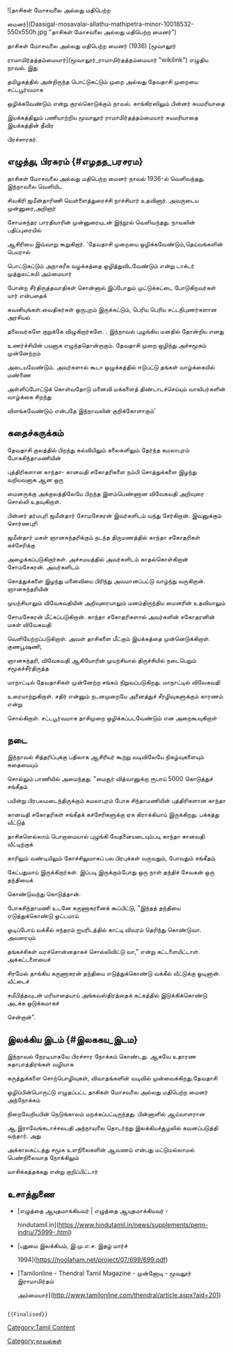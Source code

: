 ![தாசிகள் மோசவலை அல்லது மதிபெற்ற
மைனர்](Daasigal-mosavalai-allathu-mathipetra-minor-10018532-550x550h.jpg "தாசிகள் மோசவலை அல்லது மதிபெற்ற மைனர்")
தாசிகள் மோசவலை அல்லது மதிபெற்ற மைனர் (1936) [மூவாலூர்
ராமாமிர்தத்தம்மையார்](மூவாலூர்_ராமாமிர்தத்தம்மையார் "wikilink") எழுதிய நாவல். இது
தமிழகத்தில் அன்றிருந்த பொட்டுகட்டும் முறை அல்லது தேவதாசி முறையை சட்டபூர்வமாக
ஒழிக்கவேண்டும் என்று குரல்கொடுக்கும் நாவல். காங்கிரஸிலும் பின்னர் சுயமரியாதை
இயக்கத்திலும் பணியாற்றிய மூவாலூர் ராமாமிர்தத்தம்மையார் சுயமரியாதை இயக்கத்தின் தீவிர
பிரச்சாரகர்.

## எழுத்து, பிரசுரம் {#எழதத_பரசரம}

தாசிகள் மோசவலை அல்லது மதிபெற்ற மைனர் நாவல் 1936-ல் வெளிவந்தது. இந்நாவலை வெளியிட
சிவகிரி ஜமீன்தாரிணி வெள்ளைத்துரைச்சி நாச்சியார் உதவினார். அவருடைய முன்னுரை,அறிஞர்
சோமசுந்தர பாரதியாரின் முன்னுரையுடன் இந்நூல் வெளிவந்தது. நாவலின் பதிப்புரையில்
ஆசிரியை இவ்வாறு கூறுகிறார். \'தேவதாசி முறையை ஒழிக்கவேண்டும்,தெய்வங்களின் பெயரால்
பொட்டுகட்டும் அநாகரீக வழக்கத்தை ஒழித்துவிடவேண்டும் என்று டாக்டர் முத்துலட்சுமி அம்மையார்
போன்ற சீர்திருத்தவாதிகள் சொன்னால் இப்போதும் முட்டுக்கட்டை போடுகிறவர்கள் யார் என்பதைக்
கவனியுங்கள்.வைதிகர்கள் ஒருபுறம் இருக்கட்டும், பெரிய பெரிய சட்டநிபுணர்களான அரசியல்
தலைவர்களே குறுக்கே விழுகிறார்களே. . இந்நாவல் புழுங்கிய மனதில் தோன்றிய எனது
உணர்ச்சியின் பயனாக எழுந்ததொன்றாகும். தேவதாசி முறை ஒழிந்து அச்சமூகம் முன்னேற்றம்
அடையவேண்டும். அவர்களால் கூடா ஒழுக்கத்தில் ஈடுபட்டு தங்கள் வாழ்க்கையில் மண்ணை
அள்ளிப்போட்டுக் கொள்வதோடு மனைவி மக்களைத் திண்டாடச்செய்யும் வாலிபர்களின் வாழ்க்கை சிறந்து
விளங்கவேண்டும் என்பதே இந்நாவலின் குறிக்கோளாகும்'

## கதைச்சுருக்கம்

தேவதாசி குலத்தில் பிறந்து கல்வியிலும் கலைகளிலும் தேர்ந்த கமலாபுரம் போகசிந்தாமணியின்
புத்திரிகளான காந்தா- கானவதி சகோதரிகளை நம்பி சொத்துக்களை இழந்து வறியவனாக ஆன ஒரு
மைனருக்கு அக்குலத்திலேயே பிறந்த இளம்பெண்ணான விவேகவதி அறிவுரை சொல்லி உதவுகிறாள்.
பின்னர் தர்மபுரி ஜமீன்தார் சோமசேகரன் இவர்களிடம் வந்து சேர்கிறான். இவனுக்கும் சொர்ணபுரி
ஜமீன்தார் மகள் ஞானசுந்தரிக்கும் நடந்த திருமணத்தில் காந்தா சகோதரிகள் கச்சேரிக்கு
அழைக்கப்படுகிறார்கள். அச்சமயத்தில் அவர்களிடம் காதல்கொள்கிறான் சோமசேகரன். அவர்களிடம்
சொத்துக்களை இழந்து மனைவியை பிரிந்து அவமானப்பட்டு வாழ்ந்து வருகிறான். ஞானசுந்தரியின்
முயற்சியாலும் விவேகவதியின் அறிவுரையாலும் மனம்திருந்திய மைனரின் உதவியாலும்
சோமசேகரன் மீட்கப்படுகிறான். காந்தா சகோதரிகளால் அவர்களின் சகோதரனின் மகள் விவேகவதி
வெளியேற்றப்படுகிறாள். அவள் தாசிகளை மீட்கும் இயக்கத்தை முன்னெடுக்கிறாள். குணபூஷணி,
ஞானசுந்தரி, விவேகவதி ஆகியோரின் முயற்சியால் திருச்சியில் நடைபெறும் சமூகச்சீர்திருத்த
மாநாட்டில் தேவதாசிகள் முன்னேற்ற சங்கம் நிறுவப்படுகிறது. மாநாட்டில் விவேகவதி
உரையாற்றுகிறாள். சதிர் என்னும் நடனமுறையே அனைத்துச் சீரழிவுகளுக்கும் காரணம் என்று
சொல்கிறாள். சட்டபூர்வமாக தாசிமுறை ஒழிக்கப்படவேண்டும் என அறைகூவுகிறாள்

## நடை

இந்நாவல் சித்தரிப்புக்கு பதிலாக ஆசிரியர் கூற்று வடிவிலேயே நிகழ்வுகளையும் கதையையும்
சொல்லும் பாணியில் அமைந்தது. \"மைசூர் வித்வானுக்கு ரூபாய் 5000 கொடுத்துச் சங்கீதம்
பயின்று பிரபலமடைந்திருக்கும் கமலாபுரம் போக சிந்தாமணியின் புத்திரிகளான காந்தா
கானவதி சகோதரிகள் சங்கீதக் கச்சேரிகளுக்கு ஏக கிராக்கியாய் இருக்கிறது. பக்கத்து வீட்டுத்
தாசிகளெல்லாம் பொறாமையால் புழுங்கி வேதனையடையும்படி காந்தா கானவதி வீட்டிற்குக்
காரிலும் வண்டியிலும் கோச்சிலுமாகப் பல பிரபுக்கள் வருவதும், போவதும் சங்கீதம்
கேட்பதுமாய் இருக்கிறார்கள். இப்படி இருக்கும்போது ஒரு நாள் தந்திச் சேவகன் ஒரு தந்தியைக்
கொண்டுவந்து கொடுத்தான்.

போகசிந்தாமணி உடனே கருணாகரனைக் கூப்பிட்டு, \"இந்தத் தந்தியை எடுத்துக்கொண்டு ஓட்டமாய்
ஓடிப்போய் வக்கீல் சுந்தரம் ஐயரிடத்தில் காட்டி விவரம் தெரிந்து கொண்டுவா. அவரையும்
தங்கச்சிகள் வரச்சொன்னதாகச் சொல்லிவிட்டு வா,\" என்று கட்டளையிட்டாள். அக்கட்டளையைச்
சிரமேல் தாங்கிய கருணாகரன் தந்தியை எடுத்துக்கொண்டு வக்கீல் வீட்டுக்கு ஓடினான். வீட்டைச்
சமீபித்தவுடன் மரியாதையாய் அங்கவஸ்திரத்தைக் கட்கத்தில் இடுக்கிக்கொண்டு அடக்க ஒடுக்கமாகச்
சென்றான்\".

## இலக்கிய இடம் {#இலககய_இடம}

இந்நாவல் நேரடியாகவே பிரச்சார நோக்கம் கொண்டது. ஆகவே உதாரண கதாபாத்திரங்கள் வழியாக
கருத்துக்களை சொற்பொழிவுகள், விவாதங்களின் வடிவில் முன்வைக்கிறது.தேவதாசி
ஒழிப்பின்பொருட்டு எழுதப்பட்ட தாசிகள் மோசவலை அல்லது மதிபெற்ற மைனர் அந்நோக்கம்
நிறைவேறியபின் நெடுங்காலம் மறக்கப்பட்டிருந்தது. பின்னாளில் ஆய்வாளரான
ஆ.இராவேங்கடாச்சலபதி அந்நாவலை தொடர்ந்து இலக்கியச்சூழலில் கவனப்படுத்தி வந்தார். அது
அக்காலகட்டத்து சமூக உளநிலைகளின் ஆவணம் என்பது மட்டுமல்லாமல் பெண்நிலைவாத நோக்கிலும்
வாசிக்கத்தக்கது என்று குறிப்பிட்டார்

## உசாத்துணை

-   [எழுத்தை ஆயுதமாக்கியவர் \| எழுத்தை ஆயுதமாக்கியவர் -
    hindutamil.in](https://www.hindutamil.in/news/supplements/penn-indru/75999-.html)
-   [புதுமை இலக்கியம், இ.மு.எ.ச. இதழ் மார்ச்
    1994](https://noolaham.net/project/07/699/699.pdf)
-   [Tamilonline - Thendral Tamil Magazine - முன்னோடி - மூவலூர் இராமாமிர்தம்
    அம்மையார்](http://www.tamilonline.com/thendral/article.aspx?aid=201)

```{=mediawiki}
{{Finalised}}
```
[Category:Tamil Content](Category:Tamil_Content "wikilink")
[Category:நாவல்கள்](Category:நாவல்கள் "wikilink")
